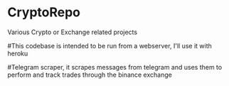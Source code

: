 # CryptoRepo
Various Crypto or Exchange related projects

#This codebase is intended to be run from a webserver, I'll use it with heroku

#Telegram scraper, it scrapes messages from telegram and uses them to perform and track trades through the binance exchange
